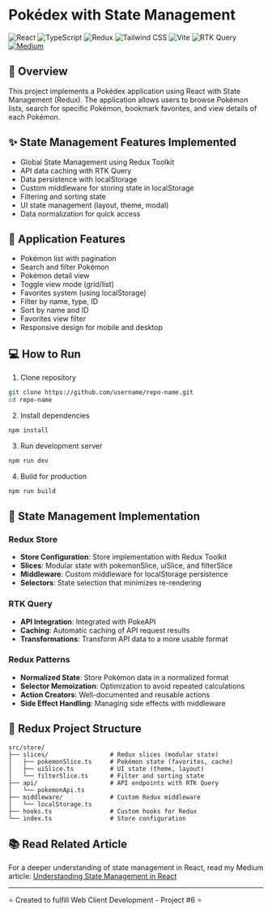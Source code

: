 # Pokédex with State Management

![React](https://img.shields.io/badge/React-61DAFB?style=flat-square&logo=react&logoColor=black)
![TypeScript](https://img.shields.io/badge/TypeScript-3178C6?style=flat-square&logo=typescript&logoColor=white)
![Redux](https://img.shields.io/badge/Redux-764ABC?style=flat-square&logo=redux&logoColor=white)
![Tailwind CSS](https://img.shields.io/badge/Tailwind_CSS-06B6D4?style=flat-square&logo=tailwindcss&logoColor=white)
![Vite](https://img.shields.io/badge/Vite-646CFF?style=flat-square&logo=vite&logoColor=white)
![RTK Query](https://img.shields.io/badge/RTK_Query-764ABC?style=flat-square&logo=redux&logoColor=white)
[![Medium](https://img.shields.io/badge/Medium-000000?style=flat-square&logo=medium&logoColor=white)](https://bit.ly/4dbgn7b)

## 📝 Overview
This project implements a Pokédex application using React with State Management (Redux). The application allows users to browse Pokémon lists, search for specific Pokémon, bookmark favorites, and view details of each Pokémon.

## ✨ State Management Features Implemented
- Global State Management using Redux Toolkit
- API data caching with RTK Query
- Data persistence with localStorage
- Custom middleware for storing state in localStorage
- Filtering and sorting state
- UI state management (layout, theme, modal)
- Data normalization for quick access

## 🚀 Application Features
- Pokémon list with pagination
- Search and filter Pokémon
- Pokémon detail view
- Toggle view mode (grid/list)
- Favorites system (using localStorage)
- Filter by name, type, ID
- Sort by name and ID
- Favorites view filter
- Responsive design for mobile and desktop

## 💻 How to Run
1. Clone repository
```bash
git clone https://github.com/username/repo-name.git
cd repo-name
```

2. Install dependencies
```bash
npm install
```

3. Run development server
```bash
npm run dev
```

4. Build for production
```bash
npm run build
```

## 🧠 State Management Implementation

### Redux Store
- **Store Configuration**: Store implementation with Redux Toolkit
- **Slices**: Modular state with pokemonSlice, uiSlice, and filterSlice
- **Middleware**: Custom middleware for localStorage persistence
- **Selectors**: State selection that minimizes re-rendering

### RTK Query
- **API Integration**: Integrated with PokeAPI
- **Caching**: Automatic caching of API request results
- **Transformations**: Transform API data to a more usable format

### Redux Patterns
- **Normalized State**: Store Pokémon data in a normalized format
- **Selector Memoization**: Optimization to avoid repeated calculations
- **Action Creators**: Well-documented and reusable actions
- **Side Effect Handling**: Managing side effects with middleware

## 📂 Redux Project Structure
```
src/store/
├── slices/                 # Redux slices (modular state)
│   ├── pokemonSlice.ts     # Pokémon state (favorites, cache)
│   ├── uiSlice.ts          # UI state (theme, layout)
│   └── filterSlice.ts      # Filter and sorting state
├── api/                    # API endpoints with RTK Query
│   └── pokemonApi.ts
├── middleware/             # Custom Redux middleware
│   └── localStorage.ts
├── hooks.ts                # Custom hooks for Redux
└── index.ts                # Store configuration
```

## 📚 Read Related Article
For a deeper understanding of state management in React, read my Medium article: [Understanding State Management in React](https://bit.ly/4dbgn7b)

---

⭐ Created to fulfill Web Client Development - Project #6 ⭐